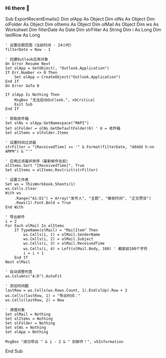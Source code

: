 ### Hi there 👋
Sub ExportRecentEmails()
    Dim olApp As Object
    Dim olNs As Object
    Dim olFolder As Object
    Dim olItems As Object
    Dim olMail As Object
    Dim ws As Worksheet
    Dim filterDate As Date
    Dim strFilter As String
    Dim i As Long
    Dim lastRow As Long
    
    ' 设置日期范围（当前时间 - 24小时）
    filterDate = Now - 1
    
    ' 创建Outlook应用对象
    On Error Resume Next
    Set olApp = GetObject(, "Outlook.Application")
    If Err.Number <> 0 Then
        Set olApp = CreateObject("Outlook.Application")
    End If
    On Error GoTo 0
    
    If olApp Is Nothing Then
        MsgBox "无法启动Outlook.", vbCritical
        Exit Sub
    End If
    
    ' 获取收件箱
    Set olNs = olApp.GetNamespace("MAPI")
    Set olFolder = olNs.GetDefaultFolder(6) ' 6 = 收件箱
    Set olItems = olFolder.Items
    
    ' 设置时间过滤器
    strFilter = "[ReceivedTime] >= '" & Format(filterDate, "ddddd h:nn AMPM") & "'"
    
    ' 应用过滤器并排序（最新邮件在前）
    olItems.Sort "[ReceivedTime]", True
    Set olItems = olItems.Restrict(strFilter)
    
    ' 设置工作表
    Set ws = ThisWorkbook.Sheets(1)
    ws.Cells.Clear
    With ws
        .Range("A1:D1") = Array("发件人", "主题", "接收时间", "正文预览")
        .Rows(1).Font.Bold = True
    End With
    
    ' 导出邮件
    i = 2
    For Each olMail In olItems
        If TypeName(olMail) = "MailItem" Then
            ws.Cells(i, 1) = olMail.SenderName
            ws.Cells(i, 2) = olMail.Subject
            ws.Cells(i, 3) = olMail.ReceivedTime
            ws.Cells(i, 4) = Left(olMail.Body, 100) ' 截取前100个字符
            i = i + 1
        End If
    Next olMail
    
    ' 自动调整列宽
    ws.Columns("A:D").AutoFit
    
    ' 添加时间戳
    lastRow = ws.Cells(ws.Rows.Count, 1).End(xlUp).Row + 2
    ws.Cells(lastRow, 1) = "导出时间："
    ws.Cells(lastRow, 2) = Now
    
    ' 清理对象
    Set olMail = Nothing
    Set olItems = Nothing
    Set olFolder = Nothing
    Set olNs = Nothing
    Set olApp = Nothing
    
    MsgBox "成功导出 " & i - 2 & " 封邮件！", vbInformation
End Sub
<!--
**xiaoka00xiaoy/xiaoka00xiaoy** is a ✨ _special_ ✨ repository because its `README.md` (this file) appears on your GitHub profile.

Here are some ideas to get you started:

- 🔭 I’m currently working on ...
- 🌱 I’m currently learning ...
- 👯 I’m looking to collaborate on ...
- 🤔 I’m looking for help with ...
- 💬 Ask me about ...
- 📫 How to reach me: ...
- 😄 Pronouns: ...
- ⚡ Fun fact: ...
-->

